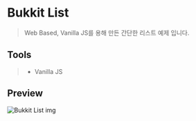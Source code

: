 # Bukkit List
> Web Based, Vanilla JS를 용해 만든 간단한 리스트 예제 입니다.

## Tools
> + Vanilla JS

## Preview
![Bukkit List img](https://user-images.githubusercontent.com/59498305/98068799-7024e980-1ea0-11eb-9318-ecbafe22e313.png)
